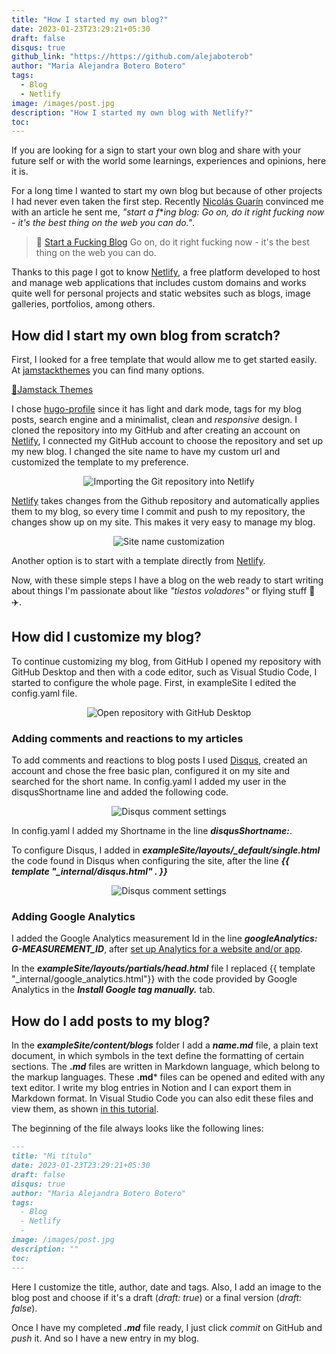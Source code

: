 ```yaml
---
title: "How I started my own blog?"
date: 2023-01-23T23:29:21+05:30
draft: false
disqus: true
github_link: "https://https://github.com/alejaboterob"
author: "Maria Alejandra Botero Botero"
tags:
  - Blog
  - Netlify
image: /images/post.jpg
description: "How I started my own blog with Netlify?"
toc:
---
```


If you are looking for a sign to start your own blog and share with your future self or with the world some learnings, experiences and opinions, here it is. 

For a long time I wanted to start my own blog but because of other projects I had never even taken the first step. Recently [Nicolás Guarín](https://nicoguaro.github.io/pages/about/) convinced me with an article he sent me, *"start a f***ing blog: Go on, do it right fucking now - it's the best thing on the web you can do."*.


>🔗 [Start a Fucking Blog](https://startafuckingblog.com)
>Go on, do it right fucking now - it's the best thing on the web you can do.


Thanks to this page I got to know [Netlify](https://netlify.com/), a free platform developed to host and manage web applications that includes custom domains and works quite well for personal projects and static websites such as blogs, image galleries, portfolios, among others. 

## How did I start my own blog from scratch?

 
First, I looked for a free template that would allow me to get started easily. At [jamstackthemes](https://jamstackthemes.dev/) you can find many options.

[🔗Jamstack Themes](https://jamstackthemes.dev/)

I chose [hugo-profile](https://hugo-profile.netlify.app/) since it has light and dark mode, tags for my blog posts, search engine and a minimalist, clean and *responsive* design. I cloned the repository into my GitHub and after creating an account on [Netlify](https://netlify.com/), I connected my GitHub account to choose the repository and set up my new blog. I changed the site name to have my custom url and customized the template to my preference.

<p align = "center">
<img src="https://res.cloudinary.com/drmismgwi/image/fetch/v1675961672/https://master--tiestosvoladores.netlify.app/blogs/images/Untitled.png" title="Importing the Git repository into Netlify" style="max-width:100%" >
</p>


[Netlify](https://netlify.com/) takes changes from the Github repository and automatically applies them to my blog, so every time I commit and push to my repository, the changes show up on my site. This makes it very easy to manage my blog.

<p align = "center">
<img src="https://res.cloudinary.com/drmismgwi/image/fetch/v1675961672/https://master--tiestosvoladores.netlify.app/blogs/images/Untitled%25201.png" title="Site name customization" style="max-width:100%" >
</p>

Another option is to start with a template directly from [Netlify](https://netlify.com/).

Now, with these simple steps I have a blog on the web ready to start writing about things I'm passionate about like *"tiestos voladores"* or flying stuff 🚀 ✈️.


## How did I customize my blog?

To continue customizing my blog, from GitHub I opened my repository with GitHub Desktop and then with a code editor, such as Visual Studio Code, I started to configure the whole page. First, in exampleSite I edited the config.yaml file.

<p align = "center">
<img src="https://res.cloudinary.com/drmismgwi/image/fetch/v1675961672/https://master--tiestosvoladores.netlify.app/blogs/images/Untitled%25202.png" title="Open repository with GitHub Desktop" style="max-width:100%; text-align: center;" >    
</p>


### Adding comments and reactions to my articles

To add comments and reactions to blog posts I used [Disqus](https://disqus.com/), created an account and chose the free basic plan, configured it on my site and searched for the short name. In config.yaml I added my user in the disqusShortname line and added the following code.

<p align = "center">
<img src="https://res.cloudinary.com/drmismgwi/image/fetch/v1675961672/https://master--tiestosvoladores.netlify.app/blogs/images/Untitled%25203.png" title="Disqus comment settings" style="max-width:100%; text-align: center" >  
</p>


In config.yaml I added my Shortname in the line ***disqusShortname:***.

To configure Disqus, I added in ***exampleSite/layouts/_default/single.html*** the code found in Disqus when configuring the site, after the line ***{{ template "_internal/disqus.html" . }}***

<p align = "center">
<img src="https://res.cloudinary.com/drmismgwi/image/fetch/v1675961672/https://master--tiestosvoladores.netlify.app/blogs/images/Untitled%25204.png" title="Disqus comment settings" style="max-width:100%; text-align: center" >  
</p>


### Adding Google Analytics

I added the Google Analytics measurement Id in the line ***googleAnalytics: G-MEASUREMENT_ID***, after [set up Analytics for a website and/or app](https://support.google.com/analytics/answer/9304153?hl=en&visit_id=638100275137119050-2188285274&rd=1).

In the ***exampleSite/layouts/partials/head.html*** file I replaced {{ template "_internal/google_analytics.html"}} with the code provided by Google Analytics in the ***Install Google tag manually.*** tab.

## How do I add posts to my blog?

In the ***exampleSite/content/blogs*** folder I add a ***name.md*** file, a plain text document, in which symbols in the text define the formatting of certain sections. The **.*md*** files are written in Markdown language, which belong to the markup languages.  These **.md*** files can be opened and edited with any text editor. I write my blog entries in Notion and I can export them in Markdown format. In Visual Studio Code you can also edit these files and view them, as shown [in this tutorial](https://medium.com/@felixmoreno_26363/c%C3%B3mo-preview-changes-in-your-markdown-file-4e4c441919c7d7).


The beginning of the file always looks like the following lines:

```markdown
---
title: "Mi título"
date: 2023-01-23T23:29:21+05:30
draft: false 
disqus: true
author: "Maria Alejandra Botero Botero"
tags:
  - Blog
  - Netlify
  - 
image: /images/post.jpg
description: ""
toc:
---
```

Here I customize the title, author, date and tags. Also, I add an image to the blog post and choose if it's a draft (*draft: true*) or a final version (*draft: false*).

Once I have my completed ***.md*** file ready, I just click *commit* on GitHub and *push* it. And so I have a new entry in my blog.